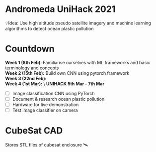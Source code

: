 # Andromeda UniHack 2021 
💡Idea: Use high altitude pseudo satellite imagery and machine learning algorithms to detect ocean plastic pollution

# Countdown 
**Week 1 (8th Feb):** Familiarise ourselves with ML frameworks and basic terminology and concepts \
**Week 2 (15th Feb):** Build own CNN using pytorch framework \
**Week 3 (22nd Feb):** \
**Week 4 (1st Mar):** \ 
**UNIHACK 5th Mar - 7th Mar**

- [ ] Image classification CNN using PyTorch 
- [ ] Document & research ocean plastic pollution 
- [ ] Hardware for live demonstration 
- [ ] Test image classifier on camera 

# CubeSat CAD 
Stores STL files of cubesat enclosure 🛰

